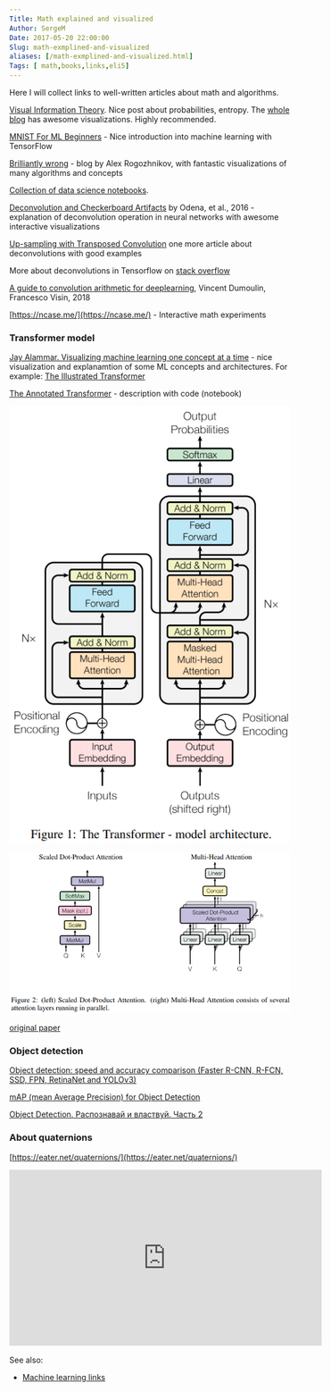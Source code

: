 ```yaml
---
Title: Math explained and visualized
Author: SergeM
Date: 2017-05-20 22:00:00
Slug: math-exmplined-and-visualized
aliases: [/math-exmplined-and-visualized.html]
Tags: [ math,books,links,eli5]
---
```





Here I will collect links to well-written articles about math and algorithms. 

[Visual Information Theory](http://colah.github.io/posts/2015-09-Visual-Information/). Nice post about probabilities, entropy. The [whole blog](http://colah.github.io/) has awesome visualizations. Highly recommended.

[MNIST For ML Beginners](https://www.tensorflow.org/get_started/mnist/beginners) - Nice introduction into machine learning with TensorFlow

[Brilliantly wrong](http://arogozhnikov.github.io/) - blog by Alex Rogozhnikov, with fantastic visualizations of many algorithms and concepts

[Collection of data science notebooks](https://github.com/donnemartin/data-science-ipython-notebooks). 


[Deconvolution and Checkerboard Artifacts](https://distill.pub/2016/deconv-checkerboard/) by 
Odena, et al., 2016 - explanation of
deconvolution operation in neural networks with awesome interactive visualizations

[Up-sampling with Transposed Convolution](https://towardsdatascience.com/up-sampling-with-transposed-convolution-9ae4f2df52d0) one more article about deconvolutions with good examples

More about deconvolutions in Tensorflow on [stack overflow](https://stackoverflow.com/questions/39373230/what-does-tensorflows-conv2d-transpose-operation-do)

[A guide to convolution arithmetic for deeplearning](https://arxiv.org/pdf/1603.07285.pdf), Vincent Dumoulin, Francesco Visin, 2018 

[https://ncase.me/](https://ncase.me/) - Interactive math experiments

### Transformer model

[Jay Alammar. Visualizing machine learning one concept at a time](http://jalammar.github.io/) - nice visualization and explanamtion of some ML concepts and architectures. For example: [The Illustrated Transformer](http://jalammar.github.io/illustrated-transformer/)

[The Annotated Transformer](http://nlp.seas.harvard.edu/2018/04/03/attention.html) - description with code (notebook)

![transformer model](/media/2017-05-math-explained-and-visualized/transformer-architecture.png)

![transformer blocks](/media/2017-05-math-explained-and-visualized/transformer-blocks.png)

[original paper](https://arxiv.org/abs/1706.03762)

### Object detection

[Object detection: speed and accuracy comparison (Faster R-CNN, R-FCN, SSD, FPN, RetinaNet and YOLOv3)](https://medium.com/@jonathan_hui/object-detection-speed-and-accuracy-comparison-faster-r-cnn-r-fcn-ssd-and-yolo-5425656ae359)

[mAP (mean Average Precision) for Object Detection](https://medium.com/@jonathan_hui/map-mean-average-precision-for-object-detection-45c121a31173)

[Object Detection. Распознавай и властвуй. Часть 2](https://habr.com/en/company/jetinfosystems/blog/498652/)


### About quaternions

[https://eater.net/quaternions/](https://eater.net/quaternions/)

<iframe width="560" height="315" src="https://www.youtube.com/embed/zjMuIxRvygQ" frameborder="0" allow="accelerometer; autoplay; encrypted-media; gyroscope; picture-in-picture" allowfullscreen></iframe>


See also:

* [Machine learning links](/machine-learning-links.html)






